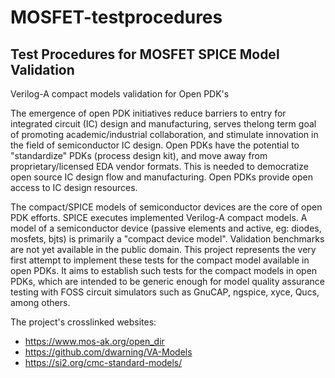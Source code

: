 # MOSFET-testprocedures

## Test Procedures for MOSFET SPICE Model Validation
Verilog-A compact models validation for Open PDK's

The emergence of open PDK initiatives reduce barriers to entry for integrated circuit (IC) design and manufacturing, serves thelong term goal of promoting academic/industrial collaboration, and stimulate innovation in the field of semiconductor IC design. Open PDKs have the potential to "standardize" PDKs (process design kit), and move away from proprietary/licensed EDA vendor formats. This is needed to democratize open source IC design flow and manufacturing. Open PDKs provide open access to IC design resources.

The compact/SPICE models of semiconductor devices are the core of open PDK efforts. SPICE executes implemented Verilog-A compact models. A model of a semiconductor device (passive elements and active, eg: diodes, mosfets, bjts) is primarily a "compact device model". Validation benchmarks are not yet available in the public domain. This project represents the very first attempt to implement these tests for the compact model available in open PDKs. It aims to establish such tests for the compact models in open PDKs, which are intended to be generic enough for model quality assurance testing with FOSS circuit simulators such as GnuCAP, ngspice, xyce, Qucs, among others.

The project's crosslinked websites: 
* https://www.mos-ak.org/open_dir
* https://github.com/dwarning/VA-Models
* https://si2.org/cmc-standard-models/
